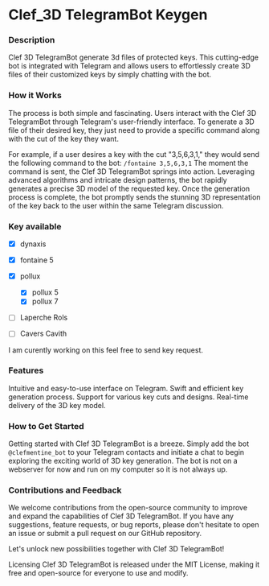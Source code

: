 # Clef_3D TelegramBot Keygen

### Description
Clef 3D TelegramBot generate 3d files of protected keys. This cutting-edge bot is integrated with Telegram and allows users to effortlessly create 3D files of their customized keys by simply chatting with the bot.

### How it Works
The process is both simple and fascinating. Users interact with the Clef 3D TelegramBot through Telegram's user-friendly interface. To generate a 3D file of their desired key, they just need to provide a specific command along with the cut of the key they want.

For example, if a user desires a key with the cut "3,5,6,3,1," they would send the following command to the bot: `/fontaine 3,5,6,3,1`
The moment the command is sent, the Clef 3D TelegramBot springs into action. Leveraging advanced algorithms and intricate design patterns, the bot rapidly generates a precise 3D model of the requested key. Once the generation process is complete, the bot promptly sends the stunning 3D representation of the key back to the user within the same Telegram discussion.

### Key available

- [x] dynaxis
- [x] fontaine 5
- [x] pollux
  - [x] pollux 5
  - [x] pollux 7
- [ ] Laperche Rols
- [ ] Cavers Cavith


I am curently working on this feel free to send key request.

### Features
Intuitive and easy-to-use interface on Telegram.
Swift and efficient key generation process.
Support for various key cuts and designs.
Real-time delivery of the 3D key model.

### How to Get Started
Getting started with Clef 3D TelegramBot is a breeze. Simply add the bot `@clefmentine_bot` to your Telegram contacts and initiate a chat to begin exploring the exciting world of 3D key generation.
The bot is not on a webserver for now and run on my computer so it is not always up.

### Contributions and Feedback
We welcome contributions from the open-source community to improve and expand the capabilities of Clef 3D TelegramBot. If you have any suggestions, feature requests, or bug reports, please don't hesitate to open an issue or submit a pull request on our GitHub repository.

Let's unlock new possibilities together with Clef 3D TelegramBot!

Licensing
Clef 3D TelegramBot is released under the MIT License, making it free and open-source for everyone to use and modify.
